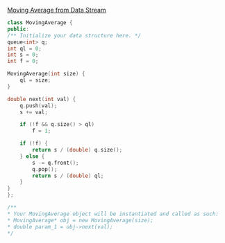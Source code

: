 [Moving Average from Data Stream](https://leetcode.com/problems/moving-average-from-data-stream/)

```c++
class MovingAverage {
public:
/** Initialize your data structure here. */
queue<int> q;
int ql = 0;
int s = 0;
int f = 0;

MovingAverage(int size) {
    ql = size;
}

double next(int val) {
    q.push(val);
    s += val;

    if (!f && q.size() > ql)
        f = 1;

    if (!f) {
        return s / (double) q.size();
    } else {
        s -= q.front();
        q.pop();
        return s / (double) ql;
    }
}
};

/**
* Your MovingAverage object will be instantiated and called as such:
* MovingAverage* obj = new MovingAverage(size);
* double param_1 = obj->next(val);
*/
```
